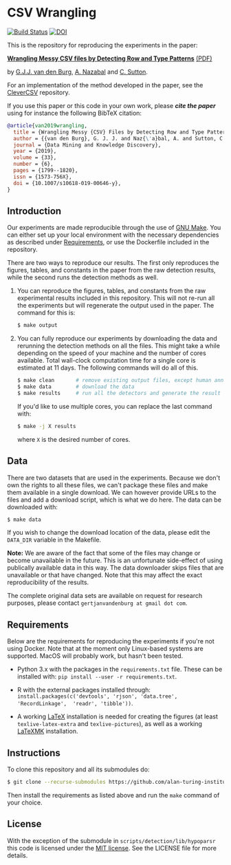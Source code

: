 # CSV Wrangling

[![Build Status](https://travis-ci.org/alan-turing-institute/CSV_Wrangling.svg?branch=master)](https://travis-ci.org/alan-turing-institute/CSV_Wrangling)
[![DOI](https://zenodo.org/badge/158363564.svg)](https://zenodo.org/badge/latestdoi/158363564)

This is the repository for reproducing the experiments in the paper:

[**Wrangling Messy CSV files by Detecting Row and Type 
Patterns**](https://rdcu.be/bLVur) 
[(PDF)](https://gertjanvandenburg.com/papers/VandenBurg_Nazabal_Sutton_-_Wrangling_Messy_CSV_Files_by_Detecting_Row_and_Type_Patterns_2019.pdf)

by [G.J.J. van den Burg](https://gertjanvandenburg.com), [A. 
Nazabal](https://scholar.google.co.uk/citations?user=IanHvT4AAAAJ&hl=en&oi=ao) 
and [C. Sutton](https://homepages.inf.ed.ac.uk/csutton/).

For an implementation of the method developed in the paper, see the 
[CleverCSV](https://github.com/alan-turing-institute/CleverCSV) repository.

If you use this paper or this code in your own work, please ***cite the 
paper*** using for instance the following BibTeX citation:

```bibtex
@article{van2019wrangling,
  title = {Wrangling Messy {CSV} Files by Detecting Row and Type Patterns},
  author = {{van den Burg}, G. J. J. and Naz{\'a}bal, A. and Sutton, C.},
  journal = {Data Mining and Knowledge Discovery},
  year = {2019},
  volume = {33},
  number = {6},
  pages = {1799--1820},
  issn = {1573-756X},
  doi = {10.1007/s10618-019-00646-y},
}
```

## Introduction

Our experiments are made reproducible through the use of [GNU 
Make](https://www.gnu.org/software/make/). You can either set up your local 
environment with the necessary dependencies as described under 
[Requirements](#requirements), or use the Dockerfile included in the 
repository.

There are two ways to reproduce our results. The first only reproduces the 
figures, tables, and constants in the paper from the raw detection results, 
while the second runs the detection methods as well.

1. You can reproduce the figures, tables, and constants from the raw 
   experimental results included in this repository. This will not re-run all 
   the experiments but will regenerate the output used in the paper. The 
   command for this is:

   ```bash
   $ make output
   ```

2. You can fully reproduce our experiments by downloading the data and 
   rerunning the detection methods on all the files. This might take a while 
   depending on the speed of your machine and the number of cores available. 
   Total wall-clock computation time for a single core is estimated at 11 
   days. The following commands will do all of this.

   ```bash
   $ make clean       # remove existing output files, except human annotated
   $ make data        # download the data
   $ make results     # run all the detectors and generate the result files
   ```

   If you'd like to use multiple cores, you can replace the last command with:

   ```bash
   $ make -j X results
   ```

   where ``X`` is the desired number of cores.


## Data

There are two datasets that are used in the experiments. Because we don't own 
the rights to all these files, we can't package these files and make them 
available in a single download. We can however provide URLs to the files and 
add a download script, which is what we do here. The data can be downloaded 
with:

```bash
$ make data
```

If you wish to change the download location of the data, please edit the 
``DATA_DIR`` variable in the Makefile.

**Note:** We are aware of the fact that some of the files may change or become 
unavailable in the future. This is an unfortunate side-effect of using 
publically available data in this way. The data downloader skips files that 
are unavailable or that have changed. Note that this may affect the exact 
reproducibility of the results.

The complete original data sets are available on request for research 
purposes, please contact ``gertjanvandenburg at gmail dot com``.

## Requirements

Below are the requirements for reproducing the experiments if you're not using 
Docker. Note that at the moment only Linux-based systems are supported.  MacOS 
will probably work, but hasn't been tested.

- Python 3.x with the packages in the ``requirements.txt`` file. These can be 
  installed with: ``pip install --user -r requirements.txt``.

- R with the external packages installed through: 
  ``install.packages(c('devtools', 'rjson', 'data.tree', 'RecordLinkage', 
  'readr', 'tibble'))``.

- A working [LaTeX](https://www.latex-project.org/) installation is needed for 
  creating the figures (at least ``texlive-latex-extra`` and 
  ``texlive-pictures``), as well as a working 
  [LaTeXMK](https://mg.readthedocs.io/latexmk.html) installation.


## Instructions

To clone this repository and all its submodules do:

```bash
$ git clone --recurse-submodules https://github.com/alan-turing-institute/CSV_Wrangling
```

Then install the requirements as listed above and run the ``make`` command of 
your choice.

## License

With the exception of the submodule in ``scripts/detection/lib/hypoparsr`` 
this code is licensed under the [MIT 
license](https://en.wikipedia.org/wiki/MIT_License). See the LICENSE file for 
more details.
